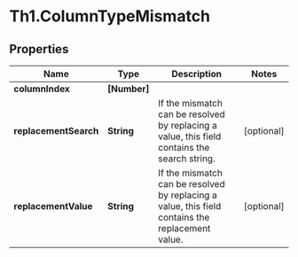 # Th1.ColumnTypeMismatch

## Properties

Name | Type | Description | Notes
------------ | ------------- | ------------- | -------------
**columnIndex** | **[Number]** |  | 
**replacementSearch** | **String** | If the mismatch can be resolved by replacing a value, this field contains the search string. | [optional] 
**replacementValue** | **String** | If the mismatch can be resolved by replacing a value, this field contains the replacement value. | [optional] 


